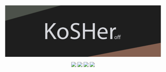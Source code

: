 <img src="https://raw.githubusercontent.com/KoSHeroff/KoSHeroff/main/src/header.jpg"></img>

<p align='center'>
<a href="https://www.instagram.com/offkosher/"><img height="30" src="https://cdn-icons-png.flaticon.com/512/733/733614.png"></a>
<a href="https://vk.com/offkosher/"><img height="30" src="https://cdn-icons-png.flaticon.com/512/733/733639.png"></a>
<a href="https://t.me/offkosher"><img height="30" src="https://cdn-icons-png.flaticon.com/512/2111/2111710.png"></a>
<a href="https://open.spotify.com/user/64s4dcqbqha23nmpvbt3i4dgl?si=1b9dc3bdb3e34093"><img height="30" src="https://cdn-icons-png.flaticon.com/512/733/733639.png"></a>
</p>
